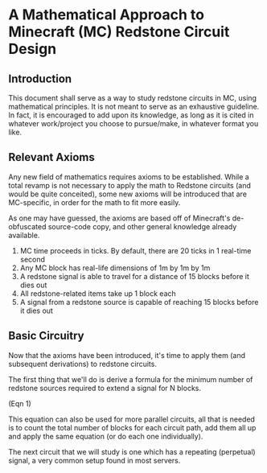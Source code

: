 # A Mathematical Approach to Minecraft (MC) Redstone Circuit Design

## Introduction
This document shall serve as a way to study redstone circuits in MC, using mathematical principles. 
It is not meant to serve as an exhaustive guideline. 
In fact, it is encouraged to add upon its knowledge, as long as it is cited in whatever work/project you choose to pursue/make, in whatever format you like.

## Relevant Axioms
Any new field of mathematics requires axioms to be established. 
While a total revamp is not necessary to apply the math to Redstone circuits (and would be quite conceited), 
some new axioms will be introduced that are MC-specific, in order for the math to fit more easily.

As one may have guessed, the axioms are based off of Minecraft's de-obfuscated source-code copy, and other general knowledge already available.

1. MC time proceeds in ticks. By default, there are 20 ticks in 1 real-time second
2. Any MC block has real-life dimensions of 1m by 1m by 1m
3. A redstone signal is able to travel for a distance of 15 blocks before it dies out
4. All redstone-related items take up 1 block each
5. A signal from a redstone source is capable of reaching 15 blocks before it dies out

## Basic Circuitry
Now that the axioms have been introduced, it's time to apply them (and subsequent derivations) to redstone circuits.

The first thing that we'll do is derive a formula for the minimum number of redstone sources required to extend a signal for N blocks.

(Eqn 1)

This equation can also be used for more parallel circuits, all that is needed is to count the total number of blocks for each circuit path, add them all up and apply the same equation (or do each one individually). 

The next circuit that we will study is one which has a repeating (perpetual) signal, a very common setup found in most servers.
